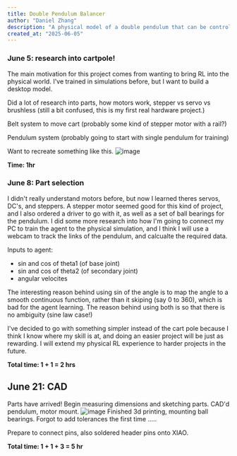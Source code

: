 ```yaml
---
title: Double Pendulum Balancer
author: "Daniel Zhang"
description: "A physical model of a double pendulum that can be controlled by a reinforcement learning agent."
created_at: "2025-06-05"
---
```



### June 5: research into cartpole!
The main motivation for this project comes from wanting to bring RL into the physical world. I've trained in simulations before, but I want to build a desktop model.

Did a lot of research into parts, how motors work, stepper vs servo vs brushless (still a bit confused, this is my first real hardware project.)

Belt system to move cart (probably some kind of stepper motor with a rail?)

Pendulum system (probably going to start with single pendulum for training)

Want to recreate something like this. ![image](https://github.com/user-attachments/assets/5ce6fd69-1008-45c2-aaab-156578da629d)

**Time: 1hr**


### June 8: Part selection

I didn't really understand motors before, but now I learned theres servos, DC's, and steppers. A stepper motor seemed good for this kind of project, and I also ordered a driver to go with it, as well as a set of ball bearings for the pendulum. I did some more research into how I'm going to connect my PC to train the agent to the physical simulation, and I think I will use a webcam to track the links of the pendulum, and calcualte the required data.

Inputs to agent:
- sin and cos of theta1 (of base joint)
- sin and cos of theta2 (of secondary joint)
- angular velocites

The interesting reason behind using sin of the angle is to map the angle to a smooth continuous function, rather than it skiping (say 0 to 360), which is bad for the agent learning. The reason behind using both is so that there is no ambiguity (sine law case!)

I've decided to go with something simpler instead of the cart pole because I think I know where my skill is at, and doing an easier project will be just as rewarding. I will extend my physical RL experience to harder projects in the future.

**Total time: 1 + 1 = 2 hrs**


## June 21: CAD

Parts have arrived! Begin measuring dimensions and sketching parts. 
CAD'd pendulum, motor mount.
![image](https://github.com/user-attachments/assets/6bdaacf3-0c9f-417a-a4c2-4c53c0c8cd82)
Finished 3d printing, mounting ball bearings. Forgot to add tolerances the first time .....

Prepare to connect pins, also soldered header pins onto XIAO.

**Total time: 1 + 1 + 3 = 5 hr**
